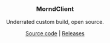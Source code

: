 <div align="center">

### MorndClient

Underrated custom build, open source.

[Source code](https://github.com/BaySorry/MorndClient) | [Releases](https://github.com/BaySorry/MorndClient/releases)
